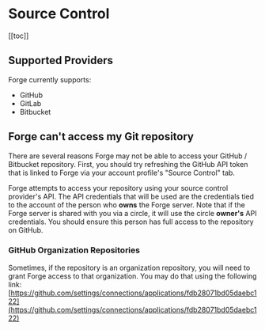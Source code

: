 # Source Control

[[toc]]

## Supported Providers

Forge currently supports:

- GitHub
- GitLab
- Bitbucket

## Forge can't access my Git repository

There are several reasons Forge may not be able to access your GitHub / Bitbucket repository. First, you should try refreshing the GitHub API token that is linked to Forge via your account profile's "Source Control" tab.

Forge attempts to access your repository using your source control provider's API. The API credentials that will be used are the credentials tied to the account of the person who **owns** the Forge server. Note that if the Forge server is shared with you via a circle, it will use the circle **owner's** API credentials. You should ensure this person has full access to the repository on GitHub.

### GitHub Organization Repositories

Sometimes, if the repository is an organization repository, you will need to grant Forge access to that organization. You may do that using the following link: [https://github.com/settings/connections/applications/fdb28071bd05daebc122](https://github.com/settings/connections/applications/fdb28071bd05daebc122)
